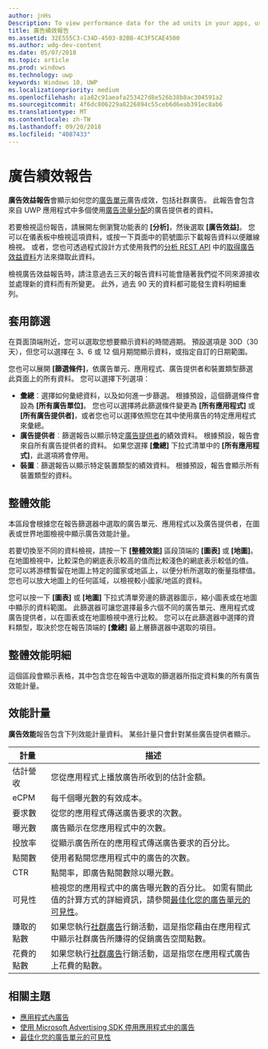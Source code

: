 ```yaml
---
author: jnHs
Description: To view performance data for the ad units in your apps, use the advertising performance report on the Windows Dev Center dashboard.
title: 廣告績效報告
ms.assetid: 32E555C3-C34D-4503-82BB-4C3F5CAE4500
ms.author: wdg-dev-content
ms.date: 05/07/2018
ms.topic: article
ms.prod: windows
ms.technology: uwp
keywords: Windows 10, UWP
ms.localizationpriority: medium
ms.openlocfilehash: a1a82c91aeafa253427d8e526b38b8ac304591a2
ms.sourcegitcommit: 4f6dc806229a8226894c55ceb6d6eab391ec8ab6
ms.translationtype: MT
ms.contentlocale: zh-TW
ms.lasthandoff: 09/20/2018
ms.locfileid: "4087433"
---
```

# <a name="advertising-performance-report"></a>廣告績效報告


**廣告效益報告**會顯示如何您的[廣告單元](in-app-ads.md)廣告成效，包括社群廣告。 此報告會包含來自 UWP 應用程式中多個使用[廣告流量分配](in-app-ads.md#mediation)的廣告提供者的資料。

若要檢視這份報告，請展開左側瀏覽功能表的 **\[分析\]**，然後選取 **\[廣告效益\]**。 您可以在儀表板中檢視這項資料，或按一下頁面中的箭號圖示下載報告資料以便離線檢視。 或者，您也可透過程式設計方式使用我們的[分析 REST API](../monetize/access-analytics-data-using-windows-store-services.md) 中的[取得廣告效益資料](../monetize/get-ad-performance-data.md)方法來擷取此資料。

檢視廣告效益報告時，請注意過去三天的報告資料可能會隨著我們從不同來源接收並處理新的資料而有所變更。 此外，過去 90 天的資料都可能發生資料明細重列。

## <a name="apply-filters"></a>套用篩選

在頁面頂端附近，您可以選取您想要顯示資料的時間週期。 預設選項是 30D（30 天），但您可以選擇在 3、6 或 12 個月期間顯示資料，或指定自訂的日期範圍。

您也可以展開 **\[篩選條件\]**，依廣告單元、應用程式、廣告提供者和裝置類型篩選此頁面上的所有資料。 您可以選擇下列選項：

* **彙總**：選擇如何彙總資料，以及如何進一步篩選。 根據預設，這個篩選條件會設為 **\[所有廣告單位\]**。 您也可以選擇將此篩選條件變更為 **\[所有應用程式\]** 或 **\[所有廣告提供者\]**，或者您也可以選擇依照您在其中使用廣告的特定應用程式來彙總。
* **廣告提供者**︰篩選報告以顯示特定[廣告提供者](in-app-ads.md#paid-networks)的績效資料。 根據預設，報告會來自所有廣告提供者的資料。 如果您選擇 **\[彙總\]** 下拉式清單中的 **\[所有應用程式\]**，此選項將會停用。
* **裝置**︰篩選報告以顯示特定裝置類型的績效資料。 根據預設，報告會顯示所有裝置類型的資料。

## <a name="overall-performance"></a>整體效能

本區段會根據您在報告篩選器中選取的廣告單元、應用程式以及廣告提供者，在圖表或世界地圖檢視中顯示廣告效能計量。

若要切換至不同的資料檢視，請按一下 **\[整體效能\]** 區段頂端的 **\[圖表\]** 或 **\[地圖\]**。 在地圖檢視中，比較深色的網底表示較高的值而比較淺色的網底表示較低的值。 您可以將游標暫留在地圖上特定的國家或地區上，以便分析所選取的衡量指標值。 您也可以放大地圖上的任何區域，以檢視較小國家/地區的資料。

您可以按一下 **\[圖表\]** 或 **\[地圖\]** 下拉式清單旁邊的篩選器圖示，縮小圖表或在地圖中顯示的資料範圍。 此篩選器可讓您選擇最多六個不同的廣告單元、應用程式或廣告提供者，以在圖表或在地圖檢視中進行比較。 您可以在此篩選器中選擇的資料類型，取決於您在報告頂端的 **\[彙總\]** 最上層篩選器中選取的項目。


## <a name="overall-performance-breakdown"></a>整體效能明細

這個區段會顯示表格，其中包含您在報告中選取的篩選器所指定資料集的所有廣告效能計量。

## <a name="performance-metrics"></a>效能計量

**廣告效能**報告包含下列效能計量資料。 某些計量只會針對某些廣告提供者顯示。

|  計量  |  描述  |
|----------|---------------|
| 估計營收  |  您從應用程式上播放廣告所收到的估計金額。 |
| eCPM  |  每千個曝光數的有效成本。 |
| 要求數  | 從您的應用程式傳送廣告要求的次數。  |
| 曝光數  | 廣告顯示在您應用程式中的次數。  |
| 投放率  | 從顯示廣告所在的應用程式傳送廣告要求的百分比。  |
| 點閱數  |  使用者點閱您應用程式中的廣告的次數。 |
| CTR  |  點閱率，即廣告點閱數除以曝光數。 |
| 可見性 | 檢視您的應用程式中的廣告曝光數的百分比。 如需有關此值的計算方式的詳細資訊，請參閱[最佳化您的廣告單元的可見性](../monetize/optimize-ad-unit-viewability.md)。 |
| 賺取的點數  | 如果您執行[社群廣告](https://docs.microsoft.com/windows/uwp/publish/about-community-ads)行銷活動，這是指您藉由在應用程式中顯示社群廣告所賺得的促銷廣告空間點數。  |
| 花費的點數  | 如果您執行[社群廣告](https://docs.microsoft.com/windows/uwp/publish/about-community-ads)行銷活動，這是指您在應用程式廣告上花費的點數。  |

## <a name="related-topics"></a>相關主題

* [應用程式內廣告](in-app-ads.md)
* [使用 Microsoft Advertising SDK 停用應用程式中的廣告](../monetize/display-ads-in-your-app.md)
* [最佳化您的廣告單元的可見性](../monetize/optimize-ad-unit-viewability.md)


 
